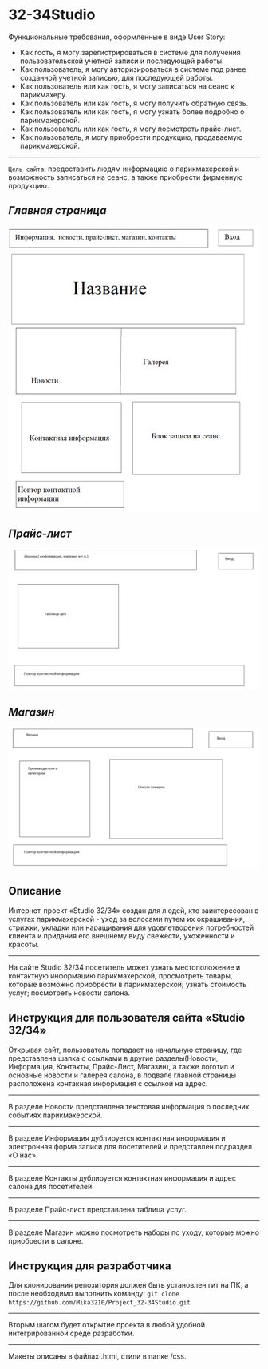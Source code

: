 # 32-34Studio

Функциональные требования, оформленные в виде User Story:
* Как гость, я могу зарегистрироваться в системе для получения пользовательской учетной записи и последующей работы.
* Как пользователь, я могу авторизироваться в системе под ранее созданной учетной записью, для последующей работы.
* Как пользователь или как гость, я могу записаться на сеанс к парикмахеру.
* Как пользователь или как гость, я могу получить обратную связь.
* Как пользователь или как гость, я могу узнать более подробно о парикмахерской.
* Как пользователь или как гость, я могу посмотреть прайс-лист.
* Как пользователь, я могу приобрести продукцию, продаваемую парикмахерской.
***
`Цель сайта`: предоставить людям информацию о парикмахерской и возможность записаться на сеанс, а также приобрести фирменную продукцию.
## ***Главная страница*** 
![Главная страница](https://github.com/Mika3210/Project_32-34Studio/blob/main/Макеты/гл%20стр.png)
## ***Прайс-лист*** 
![Прайс-лист](https://github.com/Mika3210/Project_32-34Studio/blob/main/Макеты/прайс.png)
## ***Магазин*** 
![Магазин](https://github.com/Mika3210/Project_32-34Studio/blob/main/Макеты/магазин.png)

## Описание
Интернет-проект «Studio 32/34» создан для людей, кто заинтересован в услугах парикмахерской - уход за волосами путем их окрашивания, стрижки, укладки или наращивания для удовлетворения потребностей клиента и придания его внешнему виду свежести, ухоженности и красоты. 
***
На сайте Studio 32/34 посетитель может узнать местоположение и контактную информацию парикмахерской, просмотреть товары, которые возможно приобрести в парикмахерской; узнать стоимость услуг; посмотреть новости салона.

## Инструкция для пользователя сайта «Studio 32/34»
Открывая сайт, пользователь попадает на начальную страницу, где представлена шапка с ссылками в другие разделы(Новости, Информация, Контакты, Прайс-Лист, Магазин), а также логотип и основные новости и галерея салона, в подвале главной страницы расположена контакная информация с ссылкой на адрес.
***
В разделе Новости представлена текстовая информация о последних событиях парикмахерской.
***
В разделе Информация дублируется контактная информация и электронная форма записи для посетителей и представлен подраздел «О нас».
***
В разделе Контакты дублируется контактная информация и адрес салона для посетителей.
***
В разделе Прайс-лист представлена таблица услуг.
***
В разделе Магазин можно посмотреть наборы по уходу, которые можно приобрести в салоне.  
## Инструкция для разработчика
Для клонирования репозитория должен быть установлен гит на ПК, а после необходимо выполнить команду:
`git clone https://github.com/Mika3210/Project_32-34Studio.git`
***
Вторым шагом будет открытие проекта в любой удобной интегрированной среде разработки.
***
Макеты описаны в файлах .html, стили в папке /css.
